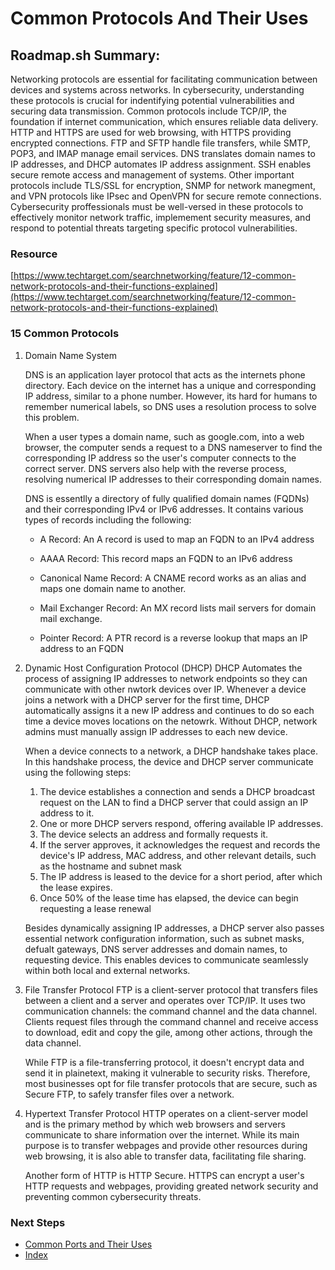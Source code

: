 # Common Protocols And Their Uses

## Roadmap.sh Summary:
Networking protocols are essential for facilitating communication between devices and systems across networks. In cybersecurity, understanding these protocols is crucial for indentifying potential vulnerabilities and securing data transmission. Common protocols include TCP/IP, the foundation if internet communication, which ensures reliable data delivery. HTTP and HTTPS are used for web browsing, with HTTPS providing encrypted connections. FTP and SFTP handle file transfers, while SMTP, POP3, and IMAP manage email services. DNS translates domain names to IP addresses, and DHCP automates IP address assignment. SSH enables secure remote access and management of systems. Other important protocols include TLS/SSL for encryption, SNMP for network manegment, and VPN protocols like IPsec and OpenVPN for secure remote connections. Cybersecurity proffessionals must be well-versed in these protocols to effectively monitor network traffic, implemement security measures, and respond to potential threats targeting specific protocol vulnerabilities.

### Resource 
[https://www.techtarget.com/searchnetworking/feature/12-common-network-protocols-and-their-functions-explained](https://www.techtarget.com/searchnetworking/feature/12-common-network-protocols-and-their-functions-explained)

### 15 Common Protocols

1. Domain Name System

   DNS is an application layer protocol that acts as the internets phone directory. Each device on the internet has a unique and corresponding IP address, similar to a phone number. However, its hard for humans to remember numerical labels, so DNS uses a resolution process to solve this problem.

   When a user types a domain name, such as google.com, into a web browser, the computer sends a request to a DNS nameserver to find the corresponding IP address so the user's computer connects to the correct server. DNS servers also help with the reverse process, resolving numerical IP addresses to their corresponding domain names.

   DNS is essentlly a directory of fully qualified domain names (FQDNs) and their corresponding IPv4 or IPv6 addresses. It contains various types of records including the following:

   - A Record: An A record is used to map an FQDN to an IPv4 address

   - AAAA Record: This record maps an FQDN to an IPv6 address
  
   - Canonical Name Record: A CNAME record works as an alias and maps one domain name to another.
  
   - Mail Exchanger Record: An MX record lists mail servers for domain mail exchange.
  
   - Pointer Record: A PTR record is a reverse lookup that maps an IP address to an FQDN
  
2. Dynamic Host Configuration Protocol (DHCP)
   DHCP Automates the process of assigning IP addresses to network endpoints so they can communicate with other nwtork devices over IP. Whenever a device joins a network with a DHCP server for the first time, DHCP automatically assigns it a new IP address and continues to do so each time a device moves locations on the netowrk. Without DHCP, network admins must manually assign IP addresses to each new device.

   When a device connects to a network, a DHCP handshake takes place. In this handshake process, the device and DHCP server communicate using the following steps:
   1. The device establishes a connection and sends a DHCP broadcast request on the LAN to find a DHCP server that could assign an IP address to it.
   2. One or more DHCP servers respond, offering available IP addresses.
   3. The device selects an address and formally requests it.
   4. If the server approves, it acknowledges the request and records the device's IP address, MAC address, and other relevant details, such as the hostname and subnet mask
   5. The IP address is leased to the device for a short period, after which the lease expires.
   6. Once 50% of the lease time has elapsed, the device can begin requesting a lease renewal
  
   Besides dynamically assigning IP addresses, a DHCP server also passes essential network configuration information, such as subnet masks, defualt gateways, DNS server addresses and domain names, to requesting device. This enables devices to communicate seamlessly within both local and external networks.

3. File Transfer Protocol
     FTP is a client-server protocol that transfers files between a client and a server and operates over TCP/IP. It uses two communication channels: the command channel and the data channel. Clients request files through the command channel and receive access to download, edit and copy the gile, among other actions, through the data channel.

      While FTP is a file-transferring protocol, it doesn't encrypt data and send it in plainetext, making it vulnerable to security risks. Therefore, most businesses opt for file transfer protocols that are secure, such as Secure FTP, to safely transfer files over a network.

4. Hypertext Transfer Protocol
   HTTP operates on a client-server model and is the primary method by which web browsers and servers communicate to share information over the internet. While its main purpose is to transfer webpages and provide other resources during web browsing, it is also able to transfer data, facilitating file sharing.

   Another form of HTTP is HTTP Secure. HTTPS can encrypt a user's HTTP requests and webpages, providing greated network security and preventing common cybersecurity threats.

### Next Steps
- [Common Ports and Their Uses](https://github.com/Sisu-Sus/CyberSec-RoadMap/blob/main/Networking_Knowledge/Common_Ports_And_Their_Uses.md)
- [Index](https://github.com/Sisu-Sus/CyberSec-RoadMap/blob/main/index.md)
